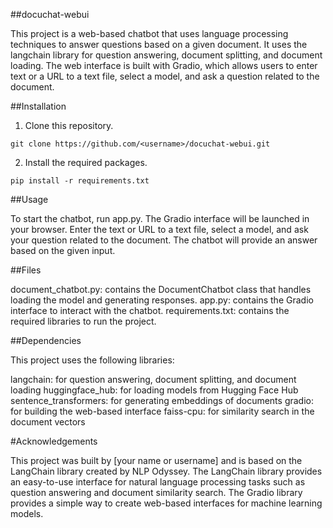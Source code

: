 ##docuchat-webui

This project is a web-based chatbot that uses language processing techniques to answer questions based on a given document. It uses the langchain library for question answering, document splitting, and document loading. The web interface is built with Gradio, which allows users to enter text or a URL to a text file, select a model, and ask a question related to the document.

##Installation

1. Clone this repository.

```git clone https://github.com/<username>/docuchat-webui.git```

2. Install the required packages.

```pip install -r requirements.txt```

##Usage

To start the chatbot, run app.py. The Gradio interface will be launched in your browser. Enter the text or URL to a text file, select a model, and ask your question related to the document. The chatbot will provide an answer based on the given input.

##Files

document_chatbot.py: contains the DocumentChatbot class that handles loading the model and generating responses.
app.py: contains the Gradio interface to interact with the chatbot.
requirements.txt: contains the required libraries to run the project.


##Dependencies

This project uses the following libraries:

langchain: for question answering, document splitting, and document loading
huggingface_hub: for loading models from Hugging Face Hub
sentence_transformers: for generating embeddings of documents
gradio: for building the web-based interface
faiss-cpu: for similarity search in the document vectors

#Acknowledgements

This project was built by [your name or username] and is based on the LangChain library created by NLP Odyssey. The LangChain library provides an easy-to-use interface for natural language processing tasks such as question answering and document similarity search. The Gradio library provides a simple way to create web-based interfaces for machine learning models.
